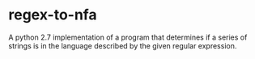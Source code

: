 # regex-to-nfa
A python 2.7 implementation of a program that determines if a series of strings is in the language described by the given regular expression.
